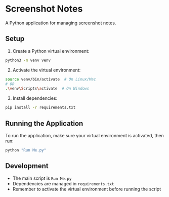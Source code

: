 # Screenshot Notes

A Python application for managing screenshot notes.

## Setup

1. Create a Python virtual environment:
```bash
python3 -m venv venv
```

2. Activate the virtual environment:
```bash
source venv/bin/activate  # On Linux/Mac
# OR
.\venv\Scripts\activate  # On Windows
```

3. Install dependencies:
```bash
pip install -r requirements.txt
```

## Running the Application

To run the application, make sure your virtual environment is activated, then run:
```bash
python "Run Me.py"
```

## Development

- The main script is `Run Me.py`
- Dependencies are managed in `requirements.txt`
- Remember to activate the virtual environment before running the script 